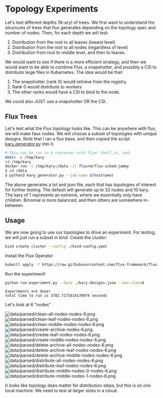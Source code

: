 # Topology Experiments

Let's test different depths (N-ary) of trees. We first want to understand the structures of trees that flux generates depending on the topology spec and number of nodes. Then, for each depth we will test:

1. Distribution from the root to all leaves (lowest level) 
2. Distribution from the root to all nodes (regardless of level)
3. Distribution from root to middle level, and then to leaves.

We would want to see if there is a more efficient strategy, and then we would want to be able to combine Flux, a snapshotter, and possibly a CSI to distribute large files in Kubernetes. The idea would be that:

1. The snapshotter (rank 0) would retrieve from the registry
2. Rank 0 would distribute to workers
3. The other ranks would have a CSI to bind to the node.

We could also JUST use a snapshotter OR the CSI.

## Flux Trees

Let's test what the Flux topology looks like. This can be anywhere with flux, we will make faux nodes.
We will choose a subset of topologies with unique designs. Note that I ran a flux base, and then copied the script [kary_generator.py](docker/kary_generator.py) into it.

```bash
# This can be run in a container with flux! Shell in, and:
mkdir -p /tmp/kary
cd /tmp/kary
docker run -v /tmp/kary:/data -it fluxrm/flux-sched:jammy
$ cd /data
$ python3 kary_generator.py --job-name $(hostname)
```
The above generates a txt and json file, each that has topologies of interest for further testing.
The default will generate up to 32 nodes and 10 kary. The kary of 1 represents an extreme, where we essentially only have children. Binomial is more balanced, and then others are somewhere in-between.

## Usage

We are now going to use our topologies to drive an experiment. For testing, we will just run a subset in kind.
Create the cluster:

```bash
kind create cluster --config ./kind-config.yaml 
```

Install the Flux Operator

```bash
kubectl apply -f https://raw.githubusercontent.com/flux-framework/flux-operator/refs/heads/main/examples/dist/flux-operator.yaml
```

Run the experiment!

```bash
python run-experiment.py --data ./kary-designs.json --max-size=4
```
```console
Experiments are done!
total time to run is 3782.7171614170074 seconds
```

Let's look at 6 "nodes"

![data/parsed/clean-all-nodes-nodes-6.png](data/parsed/clean-all-nodes-nodes-6.png)
![data/parsed/clean-leaf-nodes-nodes-6.png](data/parsed/clean-leaf-nodes-nodes-6.png)
![data/parsed/clean-middle-nodes-nodes-6.png](data/parsed/clean-middle-nodes-nodes-6.png)
![data/parsed/create-archive-nodes-6.png](data/parsed/create-archive-nodes-6.png)
![data/parsed/create-leaf-nodes-nodes-6.png](data/parsed/create-leaf-nodes-nodes-6.png)
![data/parsed/create-middle-nodes-nodes-6.png](data/parsed/create-middle-nodes-nodes-6.png)
![data/parsed/delete-archive-all-nodes-nodes-6.png](data/parsed/delete-archive-all-nodes-nodes-6.png)
![data/parsed/delete-archive-leaf-nodes-nodes-6.png](data/parsed/delete-archive-leaf-nodes-nodes-6.png)
![data/parsed/delete-archive-middle-nodes-nodes-6.png](data/parsed/delete-archive-middle-nodes-nodes-6.png)
![data/parsed/distribute-all-nodes-nodes-6.png](data/parsed/distribute-all-nodes-nodes-6.png)
![data/parsed/distribute-leaf-nodes-nodes-6.png](data/parsed/distribute-leaf-nodes-nodes-6.png)
![data/parsed/distribute-middle-nodes-0-nodes-6.png](data/parsed/distribute-middle-nodes-0-nodes-6.png)
![data/parsed/distribute-middle-nodes-1-nodes-6.png](data/parsed/distribute-middle-nodes-1-nodes-6.png)

It looks like topology does matter for distribution steps, but this is on one local machine. We need to test at larger sizes in a cloud.
